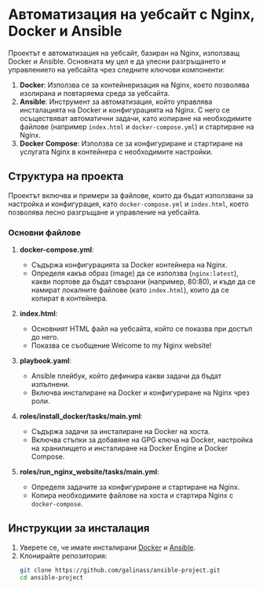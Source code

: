 # Автоматизация на уебсайт с Nginx, Docker и Ansible

Проектът е автоматизация на уебсайт, базиран на Nginx, използващ Docker и Ansible. Основната му цел е да улесни разгръщането и управлението на уебсайта чрез следните ключови компоненти:

1. **Docker**: Използва се за контейнеризация на Nginx, което позволява изолирана и повтаряема среда за уебсайта.
2. **Ansible**: Инструмент за автоматизация, който управлява инсталацията на Docker и конфигурацията на Nginx. С него се осъществяват автоматични задачи, като копиране на необходимите файлове (например `index.html` и `docker-compose.yml`) и стартиране на Nginx.
3. **Docker Compose**: Използва се за конфигуриране и стартиране на услугата Nginx в контейнера с необходимите настройки.

## Структура на проекта

Проектът включва и примери за файлове, които да бъдат използвани за настройка и конфигурация, като `docker-compose.yml` и `index.html`, което позволява лесно разгръщане и управление на уебсайта.

### Основни файлове

1. **docker-compose.yml**:
   - Съдържа конфигурацията за Docker контейнера на Nginx.
   - Определя какъв образ (image) да се използва (`nginx:latest`), какви портове да бъдат свързани (например, 80:80), и къде да се намират локалните файлове (като `index.html`), които да се копират в контейнера.

2. **index.html**:
   - Основният HTML файл на уебсайта, който се показва при достъп до него.
   - Показва се съобщение Welcome to my Nginx website!

3. **playbook.yaml**:
   - Ansible плейбук, който дефинира какви задачи да бъдат изпълнени.
   - Включва инсталиране на Docker и конфигуриране на Nginx чрез роли.

4. **roles/install_docker/tasks/main.yml**:
   - Съдържа задачи за инсталиране на Docker на хоста.
   - Включва стъпки за добавяне на GPG ключа на Docker, настройка на хранилището и инсталиране на Docker Engine и Docker Compose.

5. **roles/run_nginx_website/tasks/main.yml**:
   - Определя задачите за конфигуриране и стартиране на Nginx.
   - Копира необходимите файлове на хоста и стартира Nginx с `docker-compose`.

## Инструкции за инсталация

1. Уверете се, че имате инсталирани [Docker](https://docs.docker.com/get-docker/) и [Ansible](https://docs.ansible.com/ansible/latest/installation_guide/intro_installation.html).
2. Клонирайте репозитория:
   ```bash
   git clone https://github.com/galinass/ansible-project.git
   cd ansible-project
